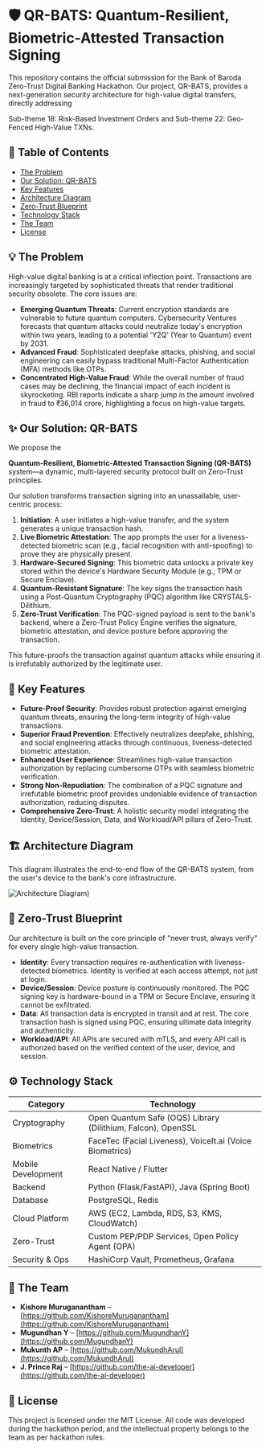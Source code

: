 # 🛡️ QR-BATS: Quantum-Resilient, Biometric-Attested Transaction Signing

This repository contains the official submission for the Bank of Baroda Zero-Trust Digital Banking Hackathon. Our project, QR-BATS, provides a next-generation security architecture for high-value digital transfers, directly addressing 

Sub-theme 18: Risk-Based Investment Orders and Sub-theme 22: Geo-Fenced High-Value TXNs.

## 📖 Table of Contents
- [The Problem](#the-problem)
- [Our Solution: QR-BATS](#our-solution-qr-bats)
- [Key Features](#key-features)
- [Architecture Diagram](#architecture-diagram)
- [Zero-Trust Blueprint](#zero-trust-blueprint)
- [Technology Stack](#technology-stack)
- [The Team](#the-team)
- [License](#license)

## 💡 The Problem
High-value digital banking is at a critical inflection point. Transactions are increasingly targeted by sophisticated threats that render traditional security obsolete. The core issues are:

- **Emerging Quantum Threats**: Current encryption standards are vulnerable to future quantum computers. Cybersecurity Ventures forecasts that quantum attacks could neutralize today's encryption within two years, leading to a potential 'Y2Q' (Year to Quantum) event by 2031.
- **Advanced Fraud**: Sophisticated deepfake attacks, phishing, and social engineering can easily bypass traditional Multi-Factor Authentication (MFA) methods like OTPs.
- **Concentrated High-Value Fraud**: While the overall number of fraud cases may be declining, the financial impact of each incident is skyrocketing. RBI reports indicate a sharp jump in the amount involved in fraud to ₹36,014 crore, highlighting a focus on high-value targets.

## ✨ Our Solution: QR-BATS
We propose the 

**Quantum-Resilient, Biometric-Attested Transaction Signing (QR-BATS)** system—a dynamic, multi-layered security protocol built on Zero-Trust principles.

Our solution transforms transaction signing into an unassailable, user-centric process:

1. **Initiation**: A user initiates a high-value transfer, and the system generates a unique transaction hash.
2. **Live Biometric Attestation**: The app prompts the user for a liveness-detected biometric scan (e.g., facial recognition with anti-spoofing) to prove they are physically present.
3. **Hardware-Secured Signing**: This biometric data unlocks a private key stored within the device's Hardware Security Module (e.g., TPM or Secure Enclave).
4. **Quantum-Resistant Signature**: The key signs the transaction hash using a Post-Quantum Cryptography (PQC) algorithm like CRYSTALS-Dilithium.
5. **Zero-Trust Verification**: The PQC-signed payload is sent to the bank's backend, where a Zero-Trust Policy Engine verifies the signature, biometric attestation, and device posture before approving the transaction.

This future-proofs the transaction against quantum attacks while ensuring it is irrefutably authorized by the legitimate user.

## 🚀 Key Features
- **Future-Proof Security**: Provides robust protection against emerging quantum threats, ensuring the long-term integrity of high-value transactions.
- **Superior Fraud Prevention**: Effectively neutralizes deepfake, phishing, and social engineering attacks through continuous, liveness-detected biometric attestation.
- **Enhanced User Experience**: Streamlines high-value transaction authorization by replacing cumbersome OTPs with seamless biometric verification.
- **Strong Non-Repudiation**: The combination of a PQC signature and irrefutable biometric proof provides undeniable evidence of transaction authorization, reducing disputes.
- **Comprehensive Zero-Trust**: A holistic security model integrating the Identity, Device/Session, Data, and Workload/API pillars of Zero-Trust.

## 🏗️ Architecture Diagram
This diagram illustrates the end-to-end flow of the QR-BATS system, from the user's device to the bank's core infrastructure.

![Architecture Diagram](https://github.com/the-ai-developer/QR-BatsXBank0fBaroda/blob/main/docs/ArchX02.png))

## 🔐 Zero-Trust Blueprint
Our architecture is built on the core principle of "never trust, always verify" for every single high-value transaction.

- **Identity**: Every transaction requires re-authentication with liveness-detected biometrics. Identity is verified at each access attempt, not just at login.
- **Device/Session**: Device posture is continuously monitored. The PQC signing key is hardware-bound in a TPM or Secure Enclave, ensuring it cannot be exfiltrated.
- **Data**: All transaction data is encrypted in transit and at rest. The core transaction hash is signed using PQC, ensuring ultimate data integrity and authenticity.
- **Workload/API**: All APIs are secured with mTLS, and every API call is authorized based on the verified context of the user, device, and session.

## ⚙️ Technology Stack

| Category          | Technology                                                                 |
|-------------------|----------------------------------------------------------------------------|
| Cryptography     | Open Quantum Safe (OQS) Library (Dilithium, Falcon), OpenSSL               |
| Biometrics       | FaceTec (Facial Liveness), VoiceIt.ai (Voice Biometrics)                   |
| Mobile Development | React Native / Flutter                                                     |
| Backend          | Python (Flask/FastAPI), Java (Spring Boot)                                 |
| Database         | PostgreSQL, Redis                                                          |
| Cloud Platform   | AWS (EC2, Lambda, RDS, S3, KMS, CloudWatch)                               |
| Zero-Trust       | Custom PEP/PDP Services, Open Policy Agent (OPA)                           |
| Security & Ops   | HashiCorp Vault, Prometheus, Grafana                                       |

## 👥 The Team
- **Kishore Muruganantham** – [https://github.com/KishoreMuruganantham](https://github.com/KishoreMuruganantham)
- **Mugundhan Y** – [https://github.com/MugundhanY](https://github.com/MugundhanY)
- **Mukunth AP** – [https://github.com/MukundhArul](https://github.com/MukundhArul)
- **J. Prince Raj** – [https://github.com/the-ai-developer](https://github.com/the-ai-developer)

## 📜 License
This project is licensed under the MIT License. All code was developed during the hackathon period, and the intellectual property belongs to the team as per hackathon rules.
